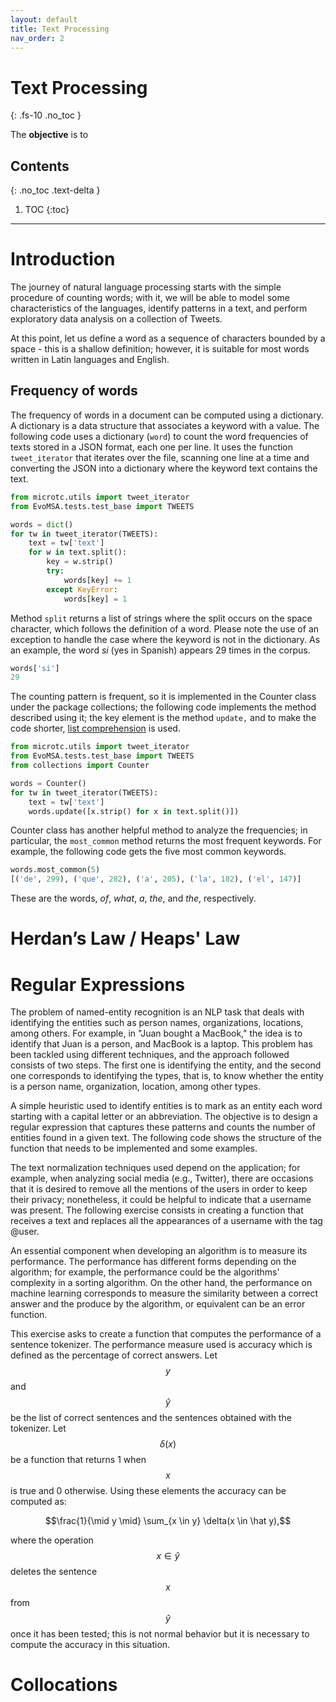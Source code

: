 ```yaml
---
layout: default
title: Text Processing
nav_order: 2
---
```


# Text Processing
{: .fs-10 .no_toc }

The **objective** is to 

## Contents
{: .no_toc .text-delta }

1. TOC
{:toc}

---

# Introduction

The journey of natural language processing starts with the simple procedure of counting words; with it, we will be able to model some characteristics of the languages, identify patterns in a text, and perform exploratory data analysis on a collection of Tweets. 

At this point, let us define a word as a sequence of characters bounded by a space - this is a shallow definition; however, it is suitable for most words written in Latin languages and English.

## Frequency of words

The frequency of words in a document can be computed using a dictionary. A dictionary is a data structure that associates a keyword with a value. The following code uses a dictionary (`word`) to count the word frequencies of texts stored in a JSON format, each one per line. It uses the function `tweet_iterator` that iterates over the file, scanning one line at a time and converting the JSON into a dictionary where the keyword text contains the text.

```python
from microtc.utils import tweet_iterator
from EvoMSA.tests.test_base import TWEETS

words = dict()
for tw in tweet_iterator(TWEETS):
    text = tw['text']
    for w in text.split():
        key = w.strip()
        try:
            words[key] += 1
        except KeyError:
            words[key] = 1
```

Method `split` returns a list of strings where the split occurs on the space character, which follows the definition of a word. Please note the use of an exception to handle the case where the keyword is not in the dictionary. As an example, the word _si_ (yes in Spanish) appears 29 times in the corpus.

```python
words['si']
29
```

The counting pattern is frequent, so it is implemented in the Counter class under the package collections; the following code implements the method described using it; the key element is the method `update,` and to make the code shorter, [list comprehension](https://docs.python.org/3/tutorial/datastructures.html#list-comprehensions) is used. 

```python
from microtc.utils import tweet_iterator
from EvoMSA.tests.test_base import TWEETS
from collections import Counter

words = Counter()
for tw in tweet_iterator(TWEETS):
    text = tw['text']
    words.update([x.strip() for x in text.split()])
```

Counter class has another helpful method to analyze the frequencies; in particular, the `most_common` method returns the most frequent keywords. For example, the following code gets the five most common keywords. 

```python
words.most_common(5)
[('de', 299), ('que', 282), ('a', 205), ('la', 182), ('el', 147)]
```

These are the words, _of_, _what_, _a_, _the_, and _the_, respectively.

# Herdan’s Law / Heaps' Law

# Regular Expressions

The problem of named-entity recognition is an NLP task that deals with identifying the entities such as person names, organizations, locations, among others. For example, in "Juan bought a MacBook," the idea is to identify that Juan  is a person, and MacBook is a laptop. This problem has been tackled using different techniques, and the approach followed consists of two steps. The first one is identifying the entity, and the second one corresponds to identifying the types, that is, to know whether the entity is a person name, organization, location, among other types.  

A simple heuristic used to identify entities is to mark as an entity each word starting with a capital letter or an abbreviation. The objective is to design a regular expression that captures these patterns and counts the number of entities found in a given text. The following code shows the structure of the function that needs to be implemented and some examples.

The text normalization techniques used depend on the application; for example, when analyzing social media (e.g., Twitter), there are occasions that it is desired to remove all the mentions of the users in order to keep their privacy; nonetheless, it could be helpful to indicate that a username was present. The following exercise consists in creating a function that receives a text and replaces all the appearances of a username with the tag @user.

An essential component when developing an algorithm is to measure its performance. The performance has different forms depending on the algorithm; for example, the performance could be the algorithms' complexity in a sorting algorithm. On the other hand, the performance on machine learning corresponds to measure the similarity between a correct answer and the produce by the algorithm, or equivalent can be an error function. 

This exercise asks to create a function that computes the performance of a sentence tokenizer. The performance measure used is accuracy which is defined as the percentage of correct answers. Let $$y$$ and $$\hat y$$ be the list of correct sentences and the sentences obtained with the tokenizer. Let $$\delta (x)$$ be a function that returns 1 when $$x$$ is true and 0 otherwise. Using these elements the accuracy can be computed as: 

$$\frac{1}{\mid y \mid} \sum_{x \in y} \delta(x \in \hat y),$$

where the operation $$x \in \hat y$$ deletes the sentence $$x$$ from $$\hat y$$ once it has been tested; this is not normal behavior but it is necessary to compute the accuracy in this situation.


# Collocations


